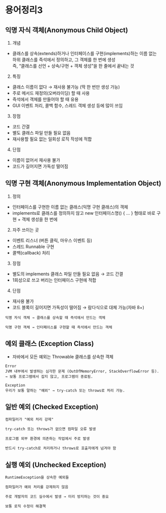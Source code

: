 # 용어정리3  

## 익명 자식 객체(Anonymous Child Object)  
1. 개념
- 클래스를 상속(extends)하거나 인터페이스를 구현(implements)하는 이름 없는 하위 클래스를 즉석에서 정의하고, 그 객체를 한 번에 생성  
즉, “클래스를 선언 + 상속/구현 + 객체 생성”을 한 줄에서 끝내는 것

2. 특징  
- 클래스 이름이 없다 → 재사용 불가능 (딱 한 번만 생성 가능)
- 주로 메서드 재정의(오버라이딩) 할 때 사용
- 즉석에서 객체를 만들어야 할 때 유용
- GUI 이벤트 처리, 콜백 함수, 스레드 객체 생성 등에 많이 쓰임  

3. 장점
- 코드 간결
- 별도 클래스 파일 만들 필요 없음
- 재사용할 필요 없는 일회성 로직 작성에 적합

4. 단점
- 이름이 없어서 재사용 불가
- 코드가 길어지면 가독성 떨어짐 

## 익명 구현 객체(Anonymous Implementation Object)  
1. 정의
- 인터페이스를 구현한 이름 없는 클래스(익명 구현 클래스)의 객체
- implements로 클래스를 정의하지 않고 new 인터페이스명() { ... } 형태로 바로 구현 + 객체 생성을 한 번에  

2. 자주 쓰이는 곳  
- 이벤트 리스너 (버튼 클릭, 마우스 이벤트 등)
- 스레드 Runnable 구현
- 콜백(callback) 처리

3. 장점
- 별도의 implements 클래스 파일 만들 필요 없음 → 코드 간결
- 1회성으로 쓰고 버리는 인터페이스 구현에 적합

4. 단점
- 재사용 불가
- 코드 블록이 길어지면 가독성이 떨어짐 → 람다식으로 대체 가능(자바 8+)  

```
익명 자식 객체 → 클래스를 상속할 때 즉석에서 만드는 객체

익명 구현 객체 → 인터페이스를 구현할 때 즉석에서 만드는 객체
```

## 예외 클래스 (Exception Class)
- 자바에서 모든 예외는 Throwable 클래스를 상속한 객체
```
Error
JVM 내부에서 발생하는 심각한 문제 (OutOfMemoryError, StackOverflowError 등).
→ 보통 프로그램에서 잡지 않고, 프로그램이 종료됨.

Exception
우리가 보통 말하는 "예외" → try-catch 또는 throws로 처리 가능.
```

## 일반 예외 (Checked Exception)
```
컴파일러가 "예외 처리 강제"

try-catch 또는 throws가 없으면 컴파일 오류 발생

프로그램 외부 환경에 의존하는 작업에서 주로 발생

반드시 try-catch로 처리하거나 throws로 호출자에게 넘겨야 함
```

## 실행 예외 (Unchecked Exception)
```
RuntimeException을 상속한 예외들

컴파일러가 예외 처리를 강제하지 않음

주로 개발자의 코드 실수에서 발생 → 미리 방지하는 것이 중요

보통 로직 수정이 해결책
```